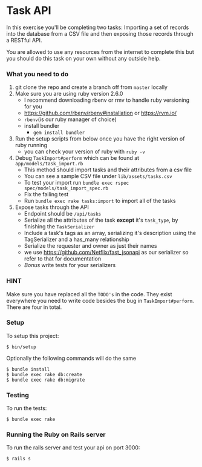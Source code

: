 # Task API

In this exercise you'll be completing two tasks: Importing a set of records into the database from a CSV file and then exposing those records through a RESTful API.

You are allowed to use any resources from the internet to complete this but you should do this task on your own without any outside help.

### What you need to do
1. git clone the repo and create a branch off from `master` locally
2. Make sure you are using ruby version 2.6.0
    - I recommend downloading rbenv or rmv to handle ruby versioning for you
    - https://github.com/rbenv/rbenv#installation or https://rvm.io/
    - `rbenv`(is our ruby manager of choice)
    - install bundler
        - `gem install bundler`
3. Run the setup scripts from below once you have the right version of ruby running
    - you can check your version of ruby with `ruby -v`
2. Debug `TaskImport#perform` which can be found at `app/models/task_import.rb`
    - This method should import tasks and their attributes from a csv file
    - You can see a sample CSV file under `lib/assets/tasks.csv`
    - To test your import run `bundle exec rspec spec/models/task_import_spec.rb`
    - Fix the failing test
    - Run `bundle exec rake tasks:import` to import all of the tasks
3. Expose tasks through the API
    - Endpoint should be `/api/tasks`
    - Serialize all the attributes of the task **except** it's `task_type`, by finishing the `TaskSerializer`
    - Include a task's tags as an array, serializing it's description using the TagSerializer and a has_many relationship
    - Serialize the requester and owner as just their names
    - we use https://github.com/Netflix/fast_jsonapi as our serializer so refer to that for documentation
    - *Bonus* write tests for your serializers

### HINT
Make sure you have replaced all the `TODO's` in the code. They exist everywhere you need to write code besides the bug in `TaskImport#perform`. There are four in total.

### Setup
To setup this project:

```
$ bin/setup
```

Optionally the following commands will do the same
```
$ bundle install
$ bundle exec rake db:create
$ bundle exec rake db:migrate
```

### Testing
To run the tests:

```
$ bundle exec rake
```

### Running the Ruby on Rails server
To run the rails server and test your api on port 3000:

```
$ rails s
```
